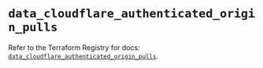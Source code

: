 # `data_cloudflare_authenticated_origin_pulls`

Refer to the Terraform Registry for docs: [`data_cloudflare_authenticated_origin_pulls`](https://registry.terraform.io/providers/cloudflare/cloudflare/5.7.0/docs/data-sources/authenticated_origin_pulls).
